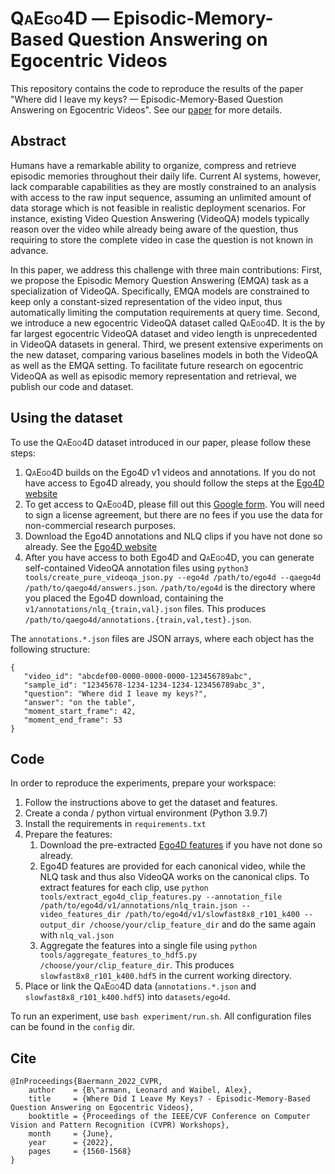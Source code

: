# <span style="font-variant:small-caps;">QaEgo4D</span> — Episodic-Memory-Based Question Answering on Egocentric Videos

This repository contains the code to reproduce the results of the paper "Where did I leave my keys? —
Episodic-Memory-Based Question Answering on Egocentric Videos". See our
[paper](https://openaccess.thecvf.com/content/CVPR2022W/Ego4D-EPIC/papers/Barmann_Where_Did_I_Leave_My_Keys_-_Episodic-Memory-Based_Question_Answering_CVPRW_2022_paper.pdf)
for more details.

## Abstract

Humans have a remarkable ability to organize, compress and retrieve episodic memories throughout their daily life.
Current AI systems, however, lack comparable capabilities as they are mostly constrained to an analysis with access to
the raw input sequence, assuming an unlimited amount of data storage which is not feasible in realistic deployment
scenarios. For instance, existing Video Question Answering (VideoQA) models typically reason over the video while
already being aware of the question, thus requiring to store the complete video in case the question is not known in
advance.

In this paper, we address this challenge with three main contributions:
First, we propose the Episodic Memory Question Answering (EMQA) task as a specialization of VideoQA. Specifically, EMQA
models are constrained to keep only a constant-sized representation of the video input, thus automatically limiting the
computation requirements at query time. Second, we introduce a new egocentric VideoQA dataset
called <span style="font-variant:small-caps;">QaEgo4D</span>. It is the by far largest egocentric VideoQA dataset and
video length is unprecedented in VideoQA datasets in general. Third, we present extensive experiments on the new
dataset, comparing various baselines models in both the VideoQA as well as the EMQA setting. To facilitate future
research on egocentric VideoQA as well as episodic memory representation and retrieval, we publish our code and dataset.

## Using the dataset

To use the <span style="font-variant:small-caps;">QaEgo4D</span> dataset introduced in our paper, please follow these
steps:

1. <span style="font-variant:small-caps;">QaEgo4D</span> builds on the Ego4D v1 videos and annotations. If you do not have
   access to Ego4D already, you should follow the steps at the [Ego4D website](https://ego4d-data.org/docs/start-here/)
2. To get access to <span style="font-variant:small-caps;">QaEgo4D</span>, please fill out
   this [Google form](https://forms.gle/Gxs93wwC5YYJtjqh8). You will need to sign a license agreement, but there are no
   fees if you use the data for non-commercial research purposes.
3. Download the Ego4D annotations and NLQ clips if you have not done so already. See
   the [Ego4D website](https://ego4d-data.org/docs/start-here/)
4. After you have access to both Ego4D and <span style="font-variant:small-caps;">QaEgo4D</span>, you can generate
   self-contained VideoQA annotation files
   using `python3 tools/create_pure_videoqa_json.py --ego4d /path/to/ego4d --qaego4d /path/to/qaego4d/answers.json`.
   `/path/to/ego4d` is the directory where you placed the Ego4D download, containing
   the `v1/annotations/nlq_{train,val}.json` files. This produces `/path/to/qaego4d/annotations.{train,val,test}.json`.

The `annotations.*.json` files are JSON arrays, where each object has the following structure:
```
{
   "video_id": "abcdef00-0000-0000-0000-123456789abc", 
   "sample_id": "12345678-1234-1234-1234-123456789abc_3", 
   "question": "Where did I leave my keys?", 
   "answer": "on the table", 
   "moment_start_frame": 42, 
   "moment_end_frame": 53
}
```

## Code

In order to reproduce the experiments, prepare your workspace:

1. Follow the instructions above to get the dataset and features.
2. Create a conda / python virtual environment (Python 3.9.7)
3. Install the requirements in `requirements.txt`
4. Prepare the features:
   1. Download the pre-extracted [Ego4D features](https://ego4d-data.org/docs/data/features/) if you have not done so
      already.
   2. Ego4D features are provided for each canonical video, while the NLQ task and thus also VideoQA works on the
      canonical clips. To extract features for each clip,
      use `python tools/extract_ego4d_clip_features.py --annotation_file /path/to/ego4d/v1/annotations/nlq_train.json --video_features_dir /path/to/ego4d/v1/slowfast8x8_r101_k400 --output_dir /choose/your/clip_feature_dir`
      and do the same again with `nlq_val.json`
   3. Aggregate the features into a single file
      using `python tools/aggregate_features_to_hdf5.py /choose/your/clip_feature_dir`. This
      produces `slowfast8x8_r101_k400.hdf5` in the current working directory.
5. Place or link the <span style="font-variant:small-caps;">QaEgo4D</span> data (`annotations.*.json`
   and `slowfast8x8_r101_k400.hdf5`) into `datasets/ego4d`.

To run an experiment, use `bash experiment/run.sh`. All configuration files can be found in the `config` dir.


## Cite
```
@InProceedings{Baermann_2022_CVPR,
    author    = {B\"armann, Leonard and Waibel, Alex},
    title     = {Where Did I Leave My Keys? - Episodic-Memory-Based Question Answering on Egocentric Videos},
    booktitle = {Proceedings of the IEEE/CVF Conference on Computer Vision and Pattern Recognition (CVPR) Workshops},
    month     = {June},
    year      = {2022},
    pages     = {1560-1568}
}
```
